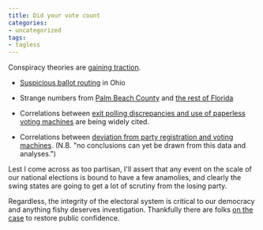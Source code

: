 ```yaml
---
title: Did your vote count
categories:
- uncategorized
tags:
- tagless
---
```


Conspiracy theories are [gaining traction][1].


   [1]: http://www.commondreams.org/headlines04/1106-30.htm



  * [Suspicious ballot routing][2] in Ohio


  * Strange numbers from [Palm Beach County][3] and [the rest of Florida][4]


  * Correlations between [exit polling discrepancies and use of paperless voting machines][5] are being widely cited.


  * Correlations between [deviation from party registration and voting machines][6]. (N.B. "no conclusions can yet be drawn from this data and analyses.")

Lest I come across as too partisan, I'll assert that any event on the scale of our national elections is bound to have a few anamolies, and clearly the swing states are going to get a lot of scrutiny from the losing party.

   [2]: http://americablog.blogspot.com/archives/2004_10_31_americablog_archive.html#109946880458828314
   [3]: http://dailykos.com/story/2004/11/3/65116/2975
   [4]: http://dailykos.com/story/2004/11/3/52213/1921
   [5]: http://www.blackboxvoting.com/modules.php?name=News&file=article&sid=285#147
   [6]: http://ustogether.org/Florida_Election.htm

Regardless, the integrity of the electoral system is critical to our democracy and anything fishy deserves investigation.  Thankfully there are folks [on the case][7] to restore public confidence.

   [7]: http://www.blackboxvoting.org/

